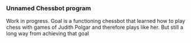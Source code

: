 ### Unnamed Chessbot program

Work in progress. Goal is a functioning chessbot that learned how to play chess with games of Judith Polgar and therefore plays like her. But still a long way from achieving that goal
